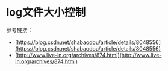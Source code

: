 # log文件大小控制

参考链接：

- [https://blog.csdn.net/shabaodou/article/details/8048556](https://blog.csdn.net/shabaodou/article/details/8048556)
- [http://www.live-in.org/archives/874.html](http://www.live-in.org/archives/874.html)

